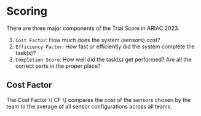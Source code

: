 # Scoring

There are three major components of the Trial Score in ARIAC 2023.
1. `Cost Factor`: How much does the system (sensors) cost?
2. `Efficiency Factor`: How fast or efficiently did the system complete the task(s)?
3. `Completion Score`: How well did the task(s) get performed? Are all the correct parts in the proper place?

## Cost Factor

The Cost Factor \\( CF \\) compares the cost of the sensors chosen by the team to the average of all sensor configurations across all teams.
